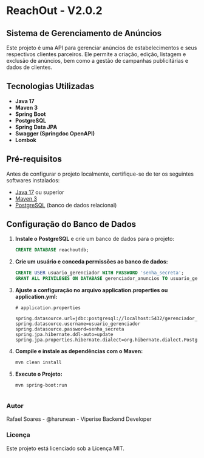 # ReachOut - V2.0.2
## Sistema de Gerenciamento de Anúncios

Este projeto é uma API para gerenciar anúncios de estabelecimentos e seus respectivos clientes parceiros. Ele permite a criação, edição, listagem e exclusão de anúncios, bem como a gestão de campanhas publicitárias e dados de clientes.

## Tecnologias Utilizadas

- **Java 17**
- **Maven 3**
- **Spring Boot**
- **PostgreSQL**
- **Spring Data JPA**
- **Swagger (Springdoc OpenAPI)**
- **Lombok**

## Pré-requisitos

Antes de configurar o projeto localmente, certifique-se de ter os seguintes softwares instalados:

- [Java 17](https://www.oracle.com/java/technologies/javase/jdk17-archive-downloads.html) ou superior
- [Maven 3](https://maven.apache.org/download.cgi)
- [PostgreSQL](https://www.postgresql.org/download/) (banco de dados relacional)

## Configuração do Banco de Dados

1. **Instale o PostgreSQL** e crie um banco de dados para o projeto:
   ```sql
   CREATE DATABASE reachoutdb;

2. **Crie um usuário e conceda permissões ao banco de dados:**
    ```sql
    CREATE USER usuario_gerenciador WITH PASSWORD 'senha_secreta';
    GRANT ALL PRIVILEGES ON DATABASE gerenciador_anuncios TO usuario_gerenciador;

3. **Ajuste a configuração no arquivo application.properties ou application.yml:**

    ```
    # application.properties
   
    spring.datasource.url=jdbc:postgresql://localhost:5432/gerenciador_anuncios
    spring.datasource.username=usuario_gerenciador
    spring.datasource.password=senha_secreta
    spring.jpa.hibernate.ddl-auto=update
    spring.jpa.properties.hibernate.dialect=org.hibernate.dialect.PostgreSQLDialect

4. **Compile e instale as dependências com o Maven:**
    ```md
    mvn clean install

5. **Execute o Projeto:**
    ```
    mvn spring-boot:run


### Autor
Rafael Soares - @harunean - Viperise Backend Developer

### Licença
Este projeto está licenciado sob a Licença MIT.